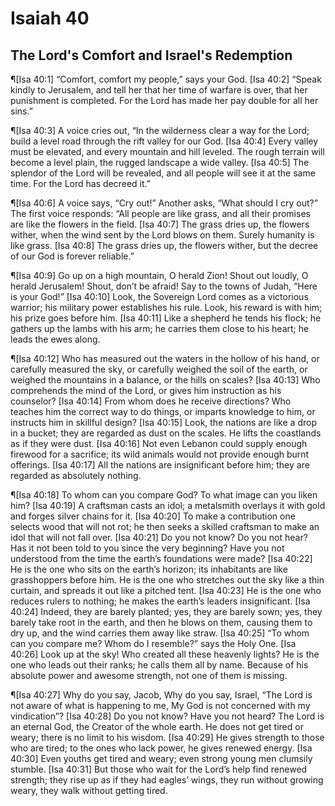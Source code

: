 # Isaiah 40

## The Lord's Comfort and Israel's Redemption
¶[Isa 40:1] “Comfort, comfort my people,” says your God.
[Isa 40:2] “Speak kindly to Jerusalem, and tell her that her time of warfare is over, that her punishment is completed. For the Lord has made her pay double for all her sins.”

¶[Isa 40:3] A voice cries out, “In the wilderness clear a way for the Lord; build a level road through the rift valley for our God.
[Isa 40:4] Every valley must be elevated, and every mountain and hill leveled. The rough terrain will become a level plain, the rugged landscape a wide valley.
[Isa 40:5] The splendor of the Lord will be revealed, and all people will see it at the same time. For the Lord has decreed it.”

¶[Isa 40:6] A voice says, “Cry out!” Another asks, “What should I cry out?” The first voice responds: “All people are like grass, and all their promises are like the flowers in the field.
[Isa 40:7] The grass dries up, the flowers wither, when the wind sent by the Lord blows on them. Surely humanity is like grass.
[Isa 40:8] The grass dries up, the flowers wither, but the decree of our God is forever reliable.”

¶[Isa 40:9] Go up on a high mountain, O herald Zion! Shout out loudly, O herald Jerusalem! Shout, don’t be afraid! Say to the towns of Judah, “Here is your God!”
[Isa 40:10] Look, the Sovereign Lord comes as a victorious warrior; his military power establishes his rule. Look, his reward is with him; his prize goes before him.
[Isa 40:11] Like a shepherd he tends his flock; he gathers up the lambs with his arm; he carries them close to his heart; he leads the ewes along.

¶[Isa 40:12] Who has measured out the waters in the hollow of his hand, or carefully measured the sky, or carefully weighed the soil of the earth, or weighed the mountains in a balance, or the hills on scales?
[Isa 40:13] Who comprehends the mind of the Lord, or gives him instruction as his counselor?
[Isa 40:14] From whom does he receive directions? Who teaches him the correct way to do things, or imparts knowledge to him, or instructs him in skillful design?
[Isa 40:15] Look, the nations are like a drop in a bucket; they are regarded as dust on the scales. He lifts the coastlands as if they were dust.
[Isa 40:16] Not even Lebanon could supply enough firewood for a sacrifice; its wild animals would not provide enough burnt offerings.
[Isa 40:17] All the nations are insignificant before him; they are regarded as absolutely nothing.

¶[Isa 40:18] To whom can you compare God? To what image can you liken him?
[Isa 40:19] A craftsman casts an idol; a metalsmith overlays it with gold and forges silver chains for it.
[Isa 40:20] To make a contribution one selects wood that will not rot; he then seeks a skilled craftsman to make an idol that will not fall over.
[Isa 40:21] Do you not know? Do you not hear? Has it not been told to you since the very beginning? Have you not understood from the time the earth’s foundations were made?
[Isa 40:22] He is the one who sits on the earth’s horizon; its inhabitants are like grasshoppers before him. He is the one who stretches out the sky like a thin curtain, and spreads it out like a pitched tent.
[Isa 40:23] He is the one who reduces rulers to nothing; he makes the earth’s leaders insignificant.
[Isa 40:24] Indeed, they are barely planted; yes, they are barely sown; yes, they barely take root in the earth, and then he blows on them, causing them to dry up, and the wind carries them away like straw.
[Isa 40:25] “To whom can you compare me? Whom do I resemble?” says the Holy One.
[Isa 40:26] Look up at the sky! Who created all these heavenly lights? He is the one who leads out their ranks; he calls them all by name. Because of his absolute power and awesome strength, not one of them is missing.

¶[Isa 40:27] Why do you say, Jacob, Why do you say, Israel, “The Lord is not aware of what is happening to me, My God is not concerned with my vindication”?
[Isa 40:28] Do you not know? Have you not heard? The Lord is an eternal God, the Creator of the whole earth. He does not get tired or weary; there is no limit to his wisdom.
[Isa 40:29] He gives strength to those who are tired; to the ones who lack power, he gives renewed energy.
[Isa 40:30] Even youths get tired and weary; even strong young men clumsily stumble.
[Isa 40:31] But those who wait for the Lord’s help find renewed strength; they rise up as if they had eagles’ wings, they run without growing weary, they walk without getting tired.
